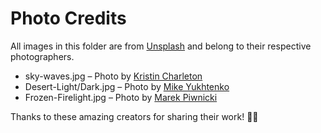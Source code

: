 # Photo Credits

All images in this folder are from [Unsplash](https://unsplash.com) and belong to their respective photographers.

- sky-waves.jpg – Photo by [Kristin Charleton](https://unsplash.com/@kristincharleton)
- Desert-Light/Dark.jpg – Photo by [Mike Yukhtenko](https://unsplash.com/@yamaicle)
- Frozen-Firelight.jpg – Photo by [Marek Piwnicki](https://unsplash.com/@marekpiwnicki)

Thanks to these amazing creators for sharing their work! 🙏✨
